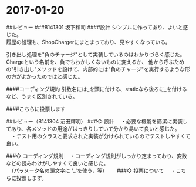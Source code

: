 # 2017-01-20

##レビュー
###B141301 坂下和司
####設計
シンプルに作ってあり、よいと感じた。  
履歴の処理も、ShopChargerにまとまっており、見やすくなっている。　　

引き出し処理を"負のチャージ"として実装しているのはわかりづらく感じた。  
Chargeという名前を、負でもおかしくないものに変えるか、
他から呼ぶための"引き出し"メソッドを設けて、内部的には"負のチャージ"を実行するような形の方がよかったのではと感じた。  

####コーディング規約
引数名には\_を頭に付ける、staticなら後ろに\_を付けるなど、うまく区別されている。  

####こちらに投票します




##レビュー（B141304	沼田輝明）
###◇ 設計
　・必要な機能を簡潔に実装してあり、各メソッドの用途がはっきりしていて分かり易いて良いと感じた。  
　・テスト用のクラスと要求された実装が分けられているのでテストしやすくて良い。  

###◇ コーディング規則
　・コーディング規則がしっかり定まっており、変数などの読みわけがしやすくて良いと感じた。  
 　（パラメータ名の頭文字に '_'を使う，等）  　
###◇ 投票について
　・こちらに投票します。  
